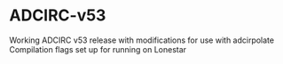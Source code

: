# ADCIRC-v53
Working ADCIRC v53 release with modifications for use with adcirpolate
Compilation flags set up for running on Lonestar

